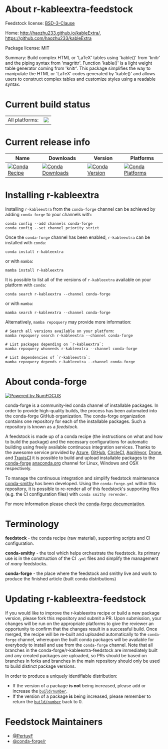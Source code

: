 About r-kableextra-feedstock
============================

Feedstock license: [BSD-3-Clause](https://github.com/conda-forge/r-kableextra-feedstock/blob/main/LICENSE.txt)

Home: http://haozhu233.github.io/kableExtra/, https://github.com/haozhu233/kableExtra

Package license: MIT

Summary: Build complex HTML or 'LaTeX' tables using 'kable()' from 'knitr'  and the piping syntax from 'magrittr'. Function 'kable()' is a light weight  table generator coming from 'knitr'. This package simplifies the way to  manipulate the HTML or 'LaTeX' codes generated by 'kable()' and allows  users to construct complex tables and customize styles using a readable  syntax. 

Current build status
====================


<table><tr><td>All platforms:</td>
    <td>
      <a href="https://dev.azure.com/conda-forge/feedstock-builds/_build/latest?definitionId=5327&branchName=main">
        <img src="https://dev.azure.com/conda-forge/feedstock-builds/_apis/build/status/r-kableextra-feedstock?branchName=main">
      </a>
    </td>
  </tr>
</table>

Current release info
====================

| Name | Downloads | Version | Platforms |
| --- | --- | --- | --- |
| [![Conda Recipe](https://img.shields.io/badge/recipe-r--kableextra-green.svg)](https://anaconda.org/conda-forge/r-kableextra) | [![Conda Downloads](https://img.shields.io/conda/dn/conda-forge/r-kableextra.svg)](https://anaconda.org/conda-forge/r-kableextra) | [![Conda Version](https://img.shields.io/conda/vn/conda-forge/r-kableextra.svg)](https://anaconda.org/conda-forge/r-kableextra) | [![Conda Platforms](https://img.shields.io/conda/pn/conda-forge/r-kableextra.svg)](https://anaconda.org/conda-forge/r-kableextra) |

Installing r-kableextra
=======================

Installing `r-kableextra` from the `conda-forge` channel can be achieved by adding `conda-forge` to your channels with:

```
conda config --add channels conda-forge
conda config --set channel_priority strict
```

Once the `conda-forge` channel has been enabled, `r-kableextra` can be installed with `conda`:

```
conda install r-kableextra
```

or with `mamba`:

```
mamba install r-kableextra
```

It is possible to list all of the versions of `r-kableextra` available on your platform with `conda`:

```
conda search r-kableextra --channel conda-forge
```

or with `mamba`:

```
mamba search r-kableextra --channel conda-forge
```

Alternatively, `mamba repoquery` may provide more information:

```
# Search all versions available on your platform:
mamba repoquery search r-kableextra --channel conda-forge

# List packages depending on `r-kableextra`:
mamba repoquery whoneeds r-kableextra --channel conda-forge

# List dependencies of `r-kableextra`:
mamba repoquery depends r-kableextra --channel conda-forge
```


About conda-forge
=================

[![Powered by
NumFOCUS](https://img.shields.io/badge/powered%20by-NumFOCUS-orange.svg?style=flat&colorA=E1523D&colorB=007D8A)](https://numfocus.org)

conda-forge is a community-led conda channel of installable packages.
In order to provide high-quality builds, the process has been automated into the
conda-forge GitHub organization. The conda-forge organization contains one repository
for each of the installable packages. Such a repository is known as a *feedstock*.

A feedstock is made up of a conda recipe (the instructions on what and how to build
the package) and the necessary configurations for automatic building using freely
available continuous integration services. Thanks to the awesome service provided by
[Azure](https://azure.microsoft.com/en-us/services/devops/), [GitHub](https://github.com/),
[CircleCI](https://circleci.com/), [AppVeyor](https://www.appveyor.com/),
[Drone](https://cloud.drone.io/welcome), and [TravisCI](https://travis-ci.com/)
it is possible to build and upload installable packages to the
[conda-forge](https://anaconda.org/conda-forge) [anaconda.org](https://anaconda.org/)
channel for Linux, Windows and OSX respectively.

To manage the continuous integration and simplify feedstock maintenance
[conda-smithy](https://github.com/conda-forge/conda-smithy) has been developed.
Using the ``conda-forge.yml`` within this repository, it is possible to re-render all of
this feedstock's supporting files (e.g. the CI configuration files) with ``conda smithy rerender``.

For more information please check the [conda-forge documentation](https://conda-forge.org/docs/).

Terminology
===========

**feedstock** - the conda recipe (raw material), supporting scripts and CI configuration.

**conda-smithy** - the tool which helps orchestrate the feedstock.
                   Its primary use is in the construction of the CI ``.yml`` files
                   and simplify the management of *many* feedstocks.

**conda-forge** - the place where the feedstock and smithy live and work to
                  produce the finished article (built conda distributions)


Updating r-kableextra-feedstock
===============================

If you would like to improve the r-kableextra recipe or build a new
package version, please fork this repository and submit a PR. Upon submission,
your changes will be run on the appropriate platforms to give the reviewer an
opportunity to confirm that the changes result in a successful build. Once
merged, the recipe will be re-built and uploaded automatically to the
`conda-forge` channel, whereupon the built conda packages will be available for
everybody to install and use from the `conda-forge` channel.
Note that all branches in the conda-forge/r-kableextra-feedstock are
immediately built and any created packages are uploaded, so PRs should be based
on branches in forks and branches in the main repository should only be used to
build distinct package versions.

In order to produce a uniquely identifiable distribution:
 * If the version of a package **is not** being increased, please add or increase
   the [``build/number``](https://docs.conda.io/projects/conda-build/en/latest/resources/define-metadata.html#build-number-and-string).
 * If the version of a package **is** being increased, please remember to return
   the [``build/number``](https://docs.conda.io/projects/conda-build/en/latest/resources/define-metadata.html#build-number-and-string)
   back to 0.

Feedstock Maintainers
=====================

* [@PertuyF](https://github.com/PertuyF/)
* [@conda-forge/r](https://github.com/orgs/conda-forge/teams/r/)

